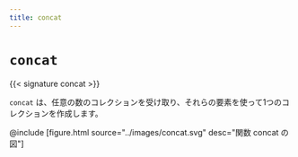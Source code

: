 ```yaml
---
title: concat
---
```


# `concat`

{{< signature concat >}}

`concat` は、任意の数のコレクションを受け取り、それらの要素を使って1つのコレクションを作成します。

@include [figure.html source="../images/concat.svg" desc="関数 concat の図"]
